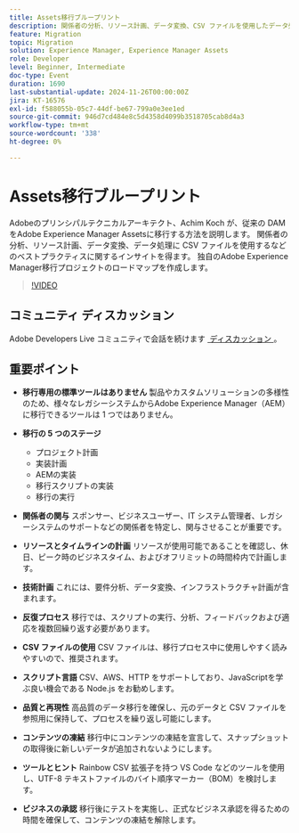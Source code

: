 ```yaml
---
title: Assets移行ブループリント
description: 関係者の分析、リソース計画、データ変換、CSV ファイルを使用したデータ処理などのベストプラクティスなど、Achim Koch のインサイトを活用して従来の DAM をAdobe Experience Manager Assetsに移行する方法について説明します。
feature: Migration
topic: Migration
solution: Experience Manager, Experience Manager Assets
role: Developer
level: Beginner, Intermediate
doc-type: Event
duration: 1690
last-substantial-update: 2024-11-26T00:00:00Z
jira: KT-16576
exl-id: f588055b-05c7-44df-be67-799a0e3ee1ed
source-git-commit: 946d7cd484e8c5d4358d4099b3518705cab8d4a3
workflow-type: tm+mt
source-wordcount: '338'
ht-degree: 0%

---
```


# Assets移行ブループリント

Adobeのプリンシパルテクニカルアーキテクト、Achim Koch が、従来の DAM をAdobe Experience Manager Assetsに移行する方法を説明します。 関係者の分析、リソース計画、データ変換、データ処理に CSV ファイルを使用するなどのベストプラクティスに関するインサイトを得ます。 独自のAdobe Experience Manager移行プロジェクトのロードマップを作成します。

>[!VIDEO](https://video.tv.adobe.com/v/3440440/?learn=on&enablevpops&captions=jpn)

## コミュニティ ディスカッション

Adobe Developers Live コミュニティで会話を続けます [&#x200B; ディスカッション &#x200B;](https://adobe.ly/4hKHpnF)。

## 重要ポイント

* **移行専用の標準ツールはありません** 製品やカスタムソリューションの多様性のため、様々なレガシーシステムからAdobe Experience Manager（AEM）に移行できるツールは 1 つではありません。

* **移行の 5 つのステージ**

   * プロジェクト計画
   * 実装計画
   * AEMの実装
   * 移行スクリプトの実装
   * 移行の実行

* **関係者の関与** スポンサー、ビジネスユーザー、IT システム管理者、レガシーシステムのサポートなどの関係者を特定し、関与させることが重要です。

* **リソースとタイムラインの計画** リソースが使用可能であることを確認し、休日、ピーク時のビジネスタイム、およびオフリミットの時間枠内で計画します。

* **技術計画** これには、要件分析、データ変換、インフラストラクチャ計画が含まれます。

* **反復プロセス** 移行では、スクリプトの実行、分析、フィードバックおよび適応を複数回繰り返す必要があります。

* **CSV ファイルの使用** CSV ファイルは、移行プロセス中に使用しやすく読みやすいので、推奨されます。

* **スクリプト言語** CSV、AWS、HTTP をサポートしており、JavaScriptを学ぶ良い機会である Node.js をお勧めします。

* **品質と再現性** 高品質のデータ移行を確保し、元のデータと CSV ファイルを参照用に保持して、プロセスを繰り返し可能にします。

* **コンテンツの凍結** 移行中にコンテンツの凍結を宣言して、スナップショットの取得後に新しいデータが追加されないようにします。

* **ツールとヒント** Rainbow CSV 拡張子を持つ VS Code などのツールを使用し、UTF-8 テキストファイルのバイト順序マーカー（BOM）を検討します。

* **ビジネスの承認** 移行後にテストを実施し、正式なビジネス承認を得るための時間を確保して、コンテンツの凍結を解除します。
